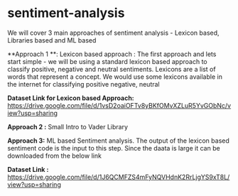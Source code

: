 # sentiment-analysis

We will cover 3 main approaches of sentiment analysis - Lexicon based, Libraries based and ML based

**Approach 1 **: Lexicon based approach : The first approach and lets start simple - we will be using a standard lexicon based approach to classify positive, negative and neutral sentiments. Lexicons are a list of words that represent a concept. We would use some lexicons available in the internet for classifying positive negative, neutral


**Dataset Link for Lexicon based Approach:** https://drive.google.com/file/d/1vsD2oaiOFTv8yBKfOMvXZLuR5YvGObNc/view?usp=sharing

**Approach 2 :** Small Intro to Vader Library

**Approach 3:** ML based Sentiment analysis. The output of the lexicon based sentiment code is the input to this step. Since the daata is large it can be downloaded from the below link

**Dataset Link :** https://drive.google.com/file/d/1J6QCMFZS4mFyNQVHdnK2RrLjgYS9xT8L/view?usp=sharing


